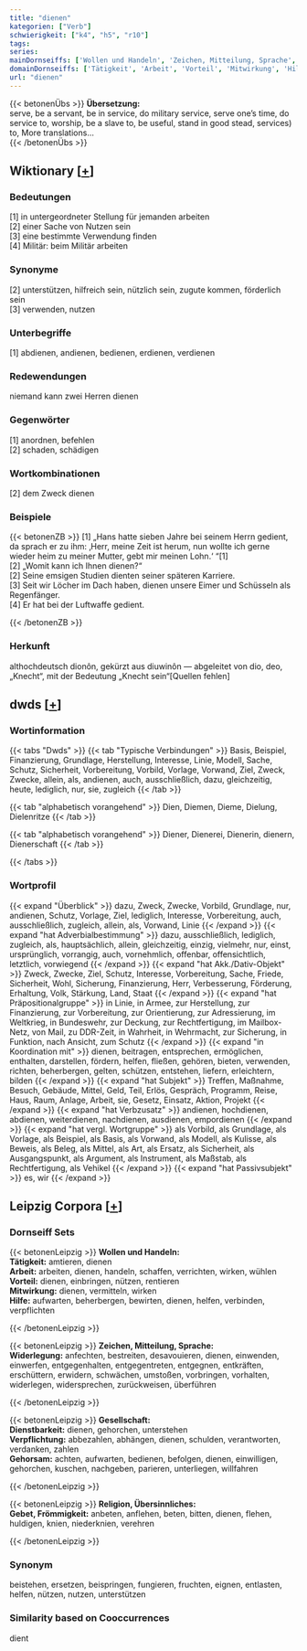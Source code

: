 ```yaml
---
title: "dienen"
kategorien: ["Verb"]
schwierigkeit: ["k4", "h5", "r10"]
tags:
series:
mainDornseiffs: ['Wollen und Handeln', 'Zeichen, Mitteilung, Sprache', 'Gesellschaft', 'Religion, Übersinnliches']
domainDornseiffs: ['Tätigkeit', 'Arbeit', 'Vorteil', 'Mitwirkung', 'Hilfe', 'Widerlegung', 'Dienstbarkeit', 'Verpflichtung', 'Gehorsam', 'Gebet, Frömmigkeit']
url: "dienen"
---
```


{{< betonenÜbs >}}
**Übersetzung:**  
serve, be a servant, be in service, do military service, serve one’s time, do service to, worship, be a slave to, be useful, stand in good stead, services) to, More translations...  
{{< /betonenÜbs >}}

## Wiktionary [[+](https://de.wiktionary.org/wiki/dienen)]

### Bedeutungen
[1] in untergeordneter Stellung für jemanden arbeiten  
[2] einer Sache von Nutzen sein  
[3] eine bestimmte Verwendung finden  
[4] Militär: beim Militär arbeiten  

### Synonyme
[2] unterstützen, hilfreich sein, nützlich sein, zugute kommen, förderlich sein  
[3] verwenden, nutzen  

### Unterbegriffe
[1] abdienen, andienen, bedienen, erdienen, verdienen  

### Redewendungen
niemand kann zwei Herren dienen  

### Gegenwörter
[1] anordnen, befehlen  
[2] schaden, schädigen  

### Wortkombinationen
[2] dem Zweck dienen  

### Beispiele
{{< betonenZB >}}
[1] „Hans hatte sieben Jahre bei seinem Herrn gedient, da sprach er zu ihm: ‚Herr, meine Zeit ist herum, nun wollte ich gerne wieder heim zu meiner Mutter, gebt mir meinen Lohn.‘ “[1]  
[2] „Womit kann ich Ihnen dienen?“  
[2] Seine emsigen Studien dienten seiner späteren Karriere.  
[3] Seit wir Löcher im Dach haben, dienen unsere Eimer und Schüsseln als Regenfänger.  
[4] Er hat bei der Luftwaffe gedient.  

{{< /betonenZB >}}
### Herkunft
althochdeutsch dionôn, gekürzt aus diuwinôn — abgeleitet von dio, deo, „Knecht“, mit der Bedeutung „Knecht sein“[Quellen fehlen]  



## dwds [[+](https://www.dwds.de/wb/dienen)]

### Wortinformation
{{< tabs "Dwds" >}}
{{< tab "Typische Verbindungen" >}}
Basis, Beispiel, Finanzierung, Grundlage, Herstellung, Interesse, Linie, Modell, Sache, Schutz, Sicherheit, Vorbereitung, Vorbild, Vorlage, Vorwand, Ziel, Zweck, Zwecke, allein, als, andienen, auch, ausschließlich, dazu, gleichzeitig, heute, lediglich, nur, sie, zugleich
{{< /tab >}}

{{< tab "alphabetisch vorangehend" >}}
Dien, Diemen, Dieme, Dielung, Dielenritze
{{< /tab >}}

{{< tab "alphabetisch vorangehend" >}}
Diener, Dienerei, Dienerin, dienern, Dienerschaft
{{< /tab >}}

{{< /tabs >}}

### Wortprofil
{{< expand "Überblick" >}} dazu, Zweck, Zwecke, Vorbild, Grundlage, nur, andienen, Schutz, Vorlage, Ziel, lediglich, Interesse, Vorbereitung, auch, ausschließlich, zugleich, allein, als, Vorwand, Linie {{< /expand >}}
{{< expand "hat Adverbialbestimmung" >}} dazu, ausschließlich, lediglich, zugleich, als, hauptsächlich, allein, gleichzeitig, einzig, vielmehr, nur, einst, ursprünglich, vorrangig, auch, vornehmlich, offenbar, offensichtlich, letztlich, vorwiegend {{< /expand >}}
{{< expand "hat Akk./Dativ-Objekt" >}} Zweck, Zwecke, Ziel, Schutz, Interesse, Vorbereitung, Sache, Friede, Sicherheit, Wohl, Sicherung, Finanzierung, Herr, Verbesserung, Förderung, Erhaltung, Volk, Stärkung, Land, Staat {{< /expand >}}
{{< expand "hat Präpositionalgruppe" >}} in Linie, in Armee, zur Herstellung, zur Finanzierung, zur Vorbereitung, zur Orientierung, zur Adressierung, im Weltkrieg, in Bundeswehr, zur Deckung, zur Rechtfertigung, im Mailbox-Netz, von Mail, zu DDR-Zeit, in Wahrheit, in Wehrmacht, zur Sicherung, in Funktion, nach Ansicht, zum Schutz {{< /expand >}}
{{< expand "in Koordination mit" >}} dienen, beitragen, entsprechen, ermöglichen, enthalten, darstellen, fördern, helfen, fließen, gehören, bieten, verwenden, richten, beherbergen, gelten, schützen, entstehen, liefern, erleichtern, bilden {{< /expand >}}
{{< expand "hat Subjekt" >}} Treffen, Maßnahme, Besuch, Gebäude, Mittel, Geld, Teil, Erlös, Gespräch, Programm, Reise, Haus, Raum, Anlage, Arbeit, sie, Gesetz, Einsatz, Aktion, Projekt {{< /expand >}}
{{< expand "hat Verbzusatz" >}} andienen, hochdienen, abdienen, weiterdienen, nachdienen, ausdienen, empordienen {{< /expand >}}
{{< expand "hat vergl. Wortgruppe" >}} als Vorbild, als Grundlage, als Vorlage, als Beispiel, als Basis, als Vorwand, als Modell, als Kulisse, als Beweis, als Beleg, als Mittel, als Art, als Ersatz, als Sicherheit, als Ausgangspunkt, als Argument, als Instrument, als Maßstab, als Rechtfertigung, als Vehikel {{< /expand >}}
{{< expand "hat Passivsubjekt" >}} es, wir {{< /expand >}}

## Leipzig Corpora [[+](https://corpora.uni-leipzig.de/en/res?word=dienen&corpusId=deu_newscrawl-public_2018)]

### Dornseiff Sets
{{< betonenLeipzig >}}
**Wollen und Handeln:**  
**Tätigkeit:** amtieren, dienen  
**Arbeit:** arbeiten, dienen, handeln, schaffen, verrichten, wirken, wühlen  
**Vorteil:** dienen, einbringen, nützen, rentieren  
**Mitwirkung:** dienen, vermitteln, wirken  
**Hilfe:** aufwarten, beherbergen, bewirten, dienen, helfen, verbinden, verpflichten  

{{< /betonenLeipzig >}}


{{< betonenLeipzig >}}
**Zeichen, Mitteilung, Sprache:**  
**Widerlegung:** anfechten, bestreiten, desavouieren, dienen, einwenden, einwerfen, entgegenhalten, entgegentreten, entgegnen, entkräften, erschüttern, erwidern, schwächen, umstoßen, vorbringen, vorhalten, widerlegen, widersprechen, zurückweisen, überführen  

{{< /betonenLeipzig >}}


{{< betonenLeipzig >}}
**Gesellschaft:**  
**Dienstbarkeit:** dienen, gehorchen, unterstehen  
**Verpflichtung:** abbezahlen, abhängen, dienen, schulden, verantworten, verdanken, zahlen  
**Gehorsam:** achten, aufwarten, bedienen, befolgen, dienen, einwilligen, gehorchen, kuschen, nachgeben, parieren, unterliegen, willfahren  

{{< /betonenLeipzig >}}


{{< betonenLeipzig >}}
**Religion, Übersinnliches:**  
**Gebet, Frömmigkeit:** anbeten, anflehen, beten, bitten, dienen, flehen, huldigen, knien, niederknien, verehren  

{{< /betonenLeipzig >}}

### Synonym
beistehen, ersetzen, beispringen, fungieren, fruchten, eignen, entlasten, helfen, nützen, nutzen, unterstützen


### Similarity based on Cooccurrences
dient

